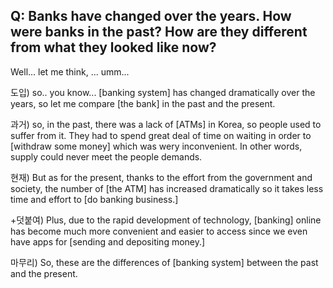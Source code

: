 ## Q: Banks have changed over the years. How were banks in the past? How are they different from what they looked like now?

Well... let me think, ... umm...

도입) so.. you know... [banking system] has changed dramatically over the years, so let me compare [the bank] in the past and the present.

과거) so, in the past, there was a lack of [ATMs] in Korea, so people used to suffer from it. They had to spend great deal of time on waiting in order to [withdraw some money] which was wery inconvenient. In other words, supply could never meet the people demands.

현재) But as for the present, thanks to the effort from the government and society, the number of [the ATM] has increased dramatically so it takes less time and effort to [do banking business.]

+덧붙여) Plus, due to the rapid development of technology, [banking] online has become much more convenient and easier to access since we even have apps for [sending and depositing money.]

마무리) So, these are the differences of [banking system] between the past and the present.